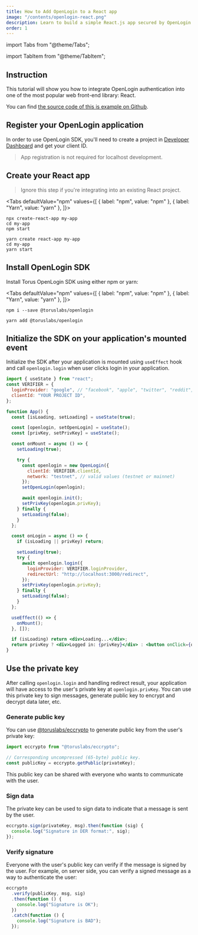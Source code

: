 ```yaml
---
title: How to Add OpenLogin to a React app
image: "/contents/openlogin-react.png"
description: Learn to build a simple React.js app secured by OpenLogin.
order: 1
---
```


import Tabs from "@theme/Tabs";

import TabItem from "@theme/TabItem";

## Instruction

This tutorial will show you how to integrate OpenLogin authentication into one of the most popular web front-end library: React.

You can find [the source code of this is example on Github](https://github.com/phuctm97/openlogin-react).

## Register your OpenLogin application

In order to use OpenLogin SDK, you'll need to create a project in [Developer Dashboard](https://dashboard.web3auth.io) and get your client ID.

> App registration is not required for localhost development.

## Create your React app

> Ignore this step if you're integrating into an existing React project.

<Tabs defaultValue="npm" values={[ { label: "npm", value: "npm" }, { label: "Yarn", value: "yarn" }, ]}>

<TabItem value="npm">

```shell
npx create-react-app my-app
cd my-app
npm start
```

</TabItem>

<TabItem value="yarn">

```shell
yarn create react-app my-app
cd my-app
yarn start
```

</TabItem>

</Tabs>

## Install OpenLogin SDK

Install Torus OpenLogin SDK using either npm or yarn:

<Tabs defaultValue="npm" values={[ { label: "npm", value: "npm" }, { label: "Yarn", value: "yarn" }, ]}> <TabItem value="npm">

```shell
npm i --save @toruslabs/openlogin
```

</TabItem>

<TabItem value="yarn">

```shell
yarn add @toruslabs/openlogin
```

</TabItem>

</Tabs>

## Initialize the SDK on your application's mounted event

Initialize the SDK after your application is mounted using `useEffect` hook and call `openlogin.login` when user clicks login in your application.

```jsx
import { useState } from "react";
const VERIFIER = {
  loginProvider: "google", // "facebook", "apple", "twitter", "reddit", etc. See full list of supported logins: https://docs.tor.us/direct-auth/verifiers
  clientId: "YOUR PROJECT ID",
};

function App() {
  const [isLoading, setLoading] = useState(true);

  const [openlogin, setOpenLogin] = useState();
  const [privKey, setPrivKey] = useState();

  const onMount = async () => {
    setLoading(true);

    try {
      const openlogin = new OpenLogin({
        clientId: VERIFIER.clientId,
        network: "testnet", // valid values (testnet or mainnet)
      });
      setOpenLogin(openlogin);

      await openlogin.init();
      setPrivKey(openlogin.privKey);
    } finally {
      setLoading(false);
    }
  };

  const onLogin = async () => {
    if (isLoading || privKey) return;

    setLoading(true);
    try {
      await openlogin.login({
        loginProvider: VERIFIER.loginProvider,
        redirectUrl: "http://localhost:3000/redirect",
      });
      setPrivKey(openlogin.privKey);
    } finally {
      setLoading(false);
    }
  };

  useEffect(() => {
    onMount();
  }, []);

  if (isLoading) return <div>Loading...</div>;
  return privKey ? <div>Logged in: {privKey}</div> : <button onClick={onLogin}>Login</button>;
}
```

## Use the private key

After calling `openlogin.login` and handling redirect result, your application will have access to the user's private key at `openlogin.privKey`. You
can use this private key to sign messages, generate public key to encrypt and decrypt data later, etc.

### Generate public key

You can use [@toruslabs/eccrypto](https://www.npmjs.com/package/@toruslabs/eccrypto) to generate public key from the user's private key:

```js
import eccrypto from "@toruslabs/eccrypto";

// Corresponding uncompressed (65-byte) public key.
const publicKey = eccrypto.getPublic(privateKey);
```

This public key can be shared with everyone who wants to communicate with the user.

### Sign data

The private key can be used to sign data to indicate that a message is sent by the user.

```js
eccrypto.sign(privateKey, msg).then(function (sig) {
  console.log("Signature in DER format:", sig);
});
```

### Verify signature

Everyone with the user's public key can verify if the message is signed by the user. For example, on server side, you can verify a signed message as a
way to authenticate the user:

```js
eccrypto
  .verify(publicKey, msg, sig)
  .then(function () {
    console.log("Signature is OK");
  })
  .catch(function () {
    console.log("Signature is BAD");
  });
```
